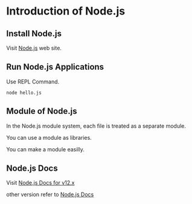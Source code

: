 # Introduction of Node.js

## Install Node.js

Visit [Node.js](https://nodejs.org/) web site.

## Run Node.js Applications

Use REPL Command.

```command
node hello.js
```

## Module of Node.js

In the Node.js module system, each file is treated as a separate module.

You can use a module as libraries.

You can make a module easilly.

## Node.js Docs

Visit [Node.js Docs for v12.x](https://nodejs.org/dist/latest-v12.x/docs/api/)

other version refer to [Node.js Docs](https://nodejs.org/en/docs/)
